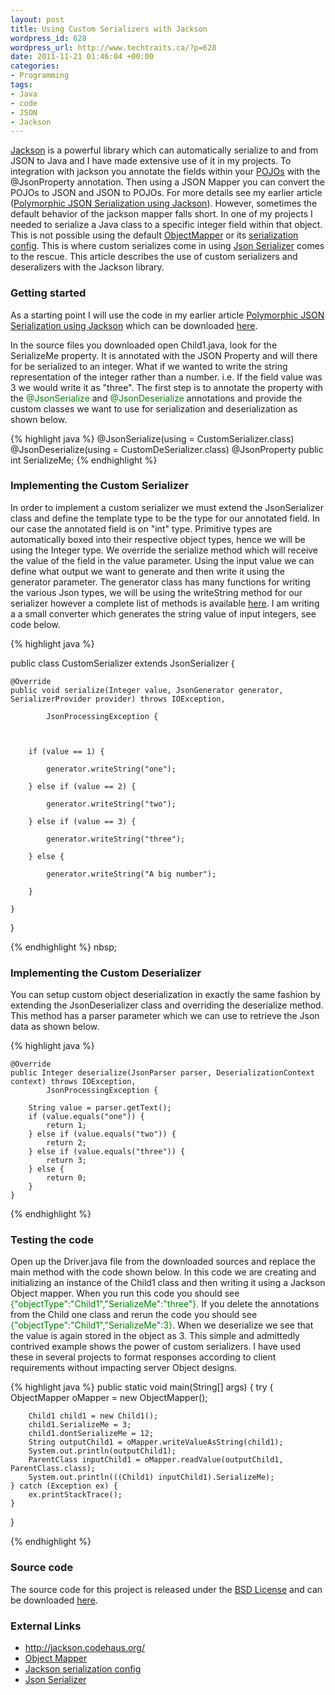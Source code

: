 ```yaml
--- 
layout: post
title: Using Custom Serializers with Jackson
wordpress_id: 628
wordpress_url: http://www.techtraits.ca/?p=628
date: 2011-11-21 01:46:04 +00:00
categories: 
- Programming
tags:
- Java
- code
- JSON
- Jackson
---
```

<p style="text-align: justify;">

<a href="http://jackson.codehaus.org/" title="Jackson" target="_blank">Jackson</a> is a powerful library which can automatically serialize to and from JSON to Java and I have made extensive use of it in my projects. To integration with jackson you annotate the fields within your <a href="http://en.wikipedia.org/wiki/Plain_Old_Java_Object" title="Plain_Old_Java_Object" target="_blank">POJOs</a> with the @JsonProperty annotation. Then using a JSON Mapper you can convert the POJOs to JSON and JSON to POJOs. For more details see my earlier article (<a href="http://www.techtraits.ca/polymorphic-json-serialization-using-jackson/" title="Polymorphic JSON Serialization using Jackson" target="_blank">Polymorphic JSON Serialization using Jackson</a>). However, sometimes the default behavior of the jackson mapper falls short. In one of my projects I needed to serialize a Java class to a specific integer field within that object. This is not possible using the default <a href="http://jackson.codehaus.org/1.9.0/javadoc/index.html" title="Object Mapper" target="_blank">ObjectMapper</a> or its <a href="http://jackson.codehaus.org/1.7.0/javadoc/org/codehaus/jackson/map/SerializationConfig.Feature.html" title="Serialization Config" target="_blank">serialization config</a>. This is where custom serializes come in using <a href="http://jackson.codehaus.org/1.2.1/javadoc/index.html?org/codehaus/jackson/map/annotate/JsonSerialize.html" title="JSONSerializer" target="_blank">Json Serializer</a> comes to the rescue. This article describes the use of custom serializers and deseralizers with the Jackson library.</p>

<!--more-->

<h3>Getting started</h3>

<p style="text-align: justify;">

As a starting point I will use the code in my earlier article <a href="http://www.techtraits.ca/polymorphic-json-serialization-using-jackson/" target="_blank">Polymorphic JSON Serialization using Jackson</a> which can be downloaded <a href="http://www.techtraits.ca/wp-content/uploads/2011/07/jackson_serialization.zip" title="Jackson Serialization" target="_blank">here</a>.</p>

<p style="text-align: justify;">

In the source files you downloaded open Child1.java, look for the SerializeMe property. It is annotated with the JSON Property and will there for be serialized to an integer. What if we wanted to write the string representation of the integer rather than a number. i.e. If the  field value was 3 we would write it as "three". The first step is to annotate the property with the <font color="green">@JsonSerialize</font> and <font color="green">@JsonDeserialize</font> annotations and provide the custom classes we want to use for serialization and deserialization as shown below. </p>  

{% highlight java %}
@JsonSerialize(using = CustomSerializer.class)
@JsonDeserialize(using = CustomDeSerializer.class)
@JsonProperty
public int SerializeMe;
{% endhighlight %}
&nbsp;



<h3>Implementing the Custom Serializer</h3>

<p style="text-align: justify;">

In order to implement a custom serializer we must extend the JsonSerializer class and define the template type to be the type for our annotated field. In our case the annotated field is on "int" type. Primitive types are automatically boxed into their respective object types, hence we will be using the Integer type. We override the serialize method which will receive the value of the field in the value parameter. Using the input value we can define what output we want to generate and then write it using the generator parameter. The generator class has many functions for writing the various Json types, we will be using the writeString method for our serializer however a complete list of methods is available <a href="http://jackson.codehaus.org/1.4.2/javadoc/org/codehaus/jackson/JsonGenerator.html" title="JsonGenerator" target="_blank">here</a>. I am writing a a small converter which generates the string value of input integers, see code below. </p>

{% highlight java %}

public class CustomSerializer extends JsonSerializer<Integer> {

	@Override
	public void serialize(Integer value, JsonGenerator generator, SerializerProvider provider) throws IOException,

			JsonProcessingException {



		if (value == 1) {

			generator.writeString("one");

		} else if (value == 2) {

			generator.writeString("two");

		} else if (value == 3) {

			generator.writeString("three");

		} else {

			generator.writeString("A big number");

		}

	}

}

{% endhighlight %}
</pre>nbsp;





<h3>Implementing the Custom Deserializer</h3>



<p style="text-align: justify;">

You can setup custom object deserialization in exactly the same fashion by extending the JsonDeserializer class and overriding the deserialize method. This method has a parser parameter which we can use to retrieve the Json data as shown below.</p>

</p>

{% highlight java %}

	@Override
	public Integer deserialize(JsonParser parser, DeserializationContext context) throws IOException,
			JsonProcessingException {

		String value = parser.getText();
		if (value.equals("one")) {
			return 1;
		} else if (value.equals("two")) {
			return 2;
		} else if (value.equals("three")) {
			return 3;
		} else {
			return 0;
		}
	}
{% endhighlight %}
&nbsp;



<h3>Testing the code</h3>

<p style="text-align: justify;">

Open up the Driver.java file from the downloaded sources and replace the main method with the code shown below. In this code we are creating and initializing an instance of the Child1 class and then writing it using a Jackson Object mapper. When you run this code you should see <font color="green">{"objectType":"Child1","SerializeMe":"three"}</font>. If you delete the annotations from the Child one class and rerun the code you should see <font color="green">{"objectType":"Child1","SerializeMe":3}</font>. When we deserialize we see that the value is again stored in the object as 3.  This simple and admittedly contrived example shows the power of custom serializers. I have used these in several projects to format responses according to client requirements without impacting server Object designs.</p>



{% highlight java %}
public static void main(String[] args) {
	try {
		ObjectMapper oMapper = new ObjectMapper();

		Child1 child1 = new Child1();
		child1.SerializeMe = 3;
		child1.dontSerializeMe = 12;
		String outputChild1 = oMapper.writeValueAsString(child1);
		System.out.println(outputChild1);
		ParentClass inputChild1 = oMapper.readValue(outputChild1, ParentClass.class);
		System.out.println(((Child1) inputChild1).SerializeMe);
	} catch (Exception ex) {
		ex.printStackTrace();
	}
}

{% endhighlight %}
&nbsp;

<h3>Source code</h3>

The source code for this project is released under the <a href='http://www.techtraits.ca/wp-content/uploads/2011/11/Licensing.txt'>BSD License</a> and can be downloaded <a href='http://www.techtraits.ca/wp-content/uploads/2011/11/custom_serializer.zip'>here</a>. 


<h3>External Links</h3>


<ul>
	<li><a title="Jackson" href="http://jackson.codehaus.org/">http://jackson.codehaus.org/</a></li>
	<li><a href="http://jackson.codehaus.org/1.9.0/javadoc/index.html" title="Object Mapper" target="_blank">Object Mapper</a></li>
	<li><a href="http://jackson.codehaus.org/1.7.0/javadoc/org/codehaus/jackson/map/SerializationConfig.Feature.html" title="Serialization Config" target="_blank">Jackson serialization config</a></li>
	<li><a href="http://jackson.codehaus.org/1.2.1/javadoc/index.html?org/codehaus/jackson/map/annotate/JsonSerialize.html" title="JSONSerializer" target="_blank">Json Serializer</a></li>

</ul>
